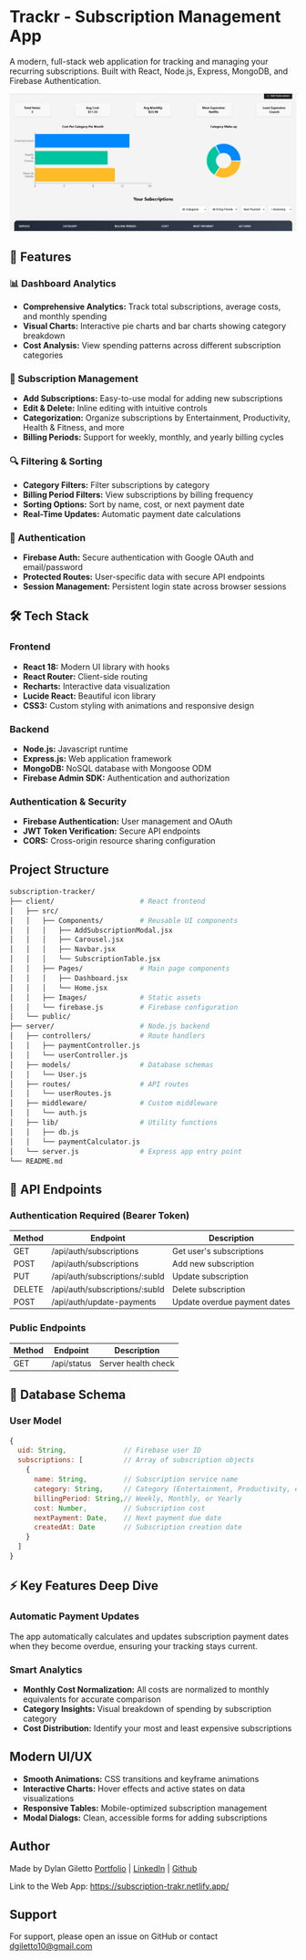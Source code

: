 # Trackr - Subscription Management App

A modern, full-stack web application for tracking and managing your recurring subscriptions. Built with React, Node.js, Express, MongoDB, and Firebase Authentication.

![Dashboard Preview](./client/src/Images/dashboard.png)

## 🌟 Features
### 📊 Dashboard Analytics
- **Comprehensive Analytics:** Track total subscriptions, average costs, and monthly spending
- **Visual Charts:** Interactive pie charts and bar charts showing category breakdown
- **Cost Analysis:** View spending patterns across different subscription categories

### 💼 Subscription Management
- **Add Subscriptions:** Easy-to-use modal for adding new subscriptions
- **Edit & Delete:** Inline editing with intuitive controls
- **Categorization:** Organize subscriptions by Entertainment, Productivity, Health & Fitness, and more
- **Billing Periods:** Support for weekly, monthly, and yearly billing cycles

### 🔍 Filtering & Sorting
- **Category Filters:** Filter subscriptions by category
- **Billing Period Filters:** View subscriptions by billing frequency
- **Sorting Options:** Sort by name, cost, or next payment date
- **Real-Time Updates:** Automatic payment date calculations

### 🔐 Authentication
- **Firebase Auth:** Secure authentication with Google OAuth and email/password
- **Protected Routes:** User-specific data with secure API endpoints
- **Session Management:** Persistent login state across browser sessions

## 🛠️ Tech Stack
### Frontend
- **React 18:** Modern UI library with hooks
- **React Router:** Client-side routing
- **Recharts:** Interactive data visualization
- **Lucide React:** Beautiful icon library
- **CSS3:** Custom styling with animations and responsive design

### Backend
- **Node.js:** Javascript runtime
- **Express.js:** Web application framework
- **MongoDB:** NoSQL database with Mongoose ODM
- **Firebase Admin SDK:** Authentication and authorization

### Authentication & Security
- **Firebase Authentication:** User management and OAuth
- **JWT Token Verification:** Secure API endpoints
- **CORS:** Cross-origin resource sharing configuration

## Project Structure
```bash
subscription-tracker/
├── client/                     # React frontend
│   ├── src/
│   │   ├── Components/         # Reusable UI components
│   │   │   ├── AddSubscriptionModal.jsx
│   │   │   ├── Carousel.jsx
│   │   │   ├── Navbar.jsx
│   │   │   └── SubscriptionTable.jsx
│   │   ├── Pages/              # Main page components
│   │   │   ├── Dashboard.jsx
│   │   │   └── Home.jsx
│   │   ├── Images/             # Static assets
│   │   └── firebase.js         # Firebase configuration
│   └── public/
├── server/                     # Node.js backend
│   ├── controllers/            # Route handlers
│   │   ├── paymentController.js
│   │   └── userController.js
│   ├── models/                 # Database schemas
│   │   └── User.js
│   ├── routes/                 # API routes
│   │   └── userRoutes.js
│   ├── middleware/             # Custom middleware
│   │   └── auth.js
│   ├── lib/                    # Utility functions
│   │   ├── db.js
│   │   └── paymentCalculator.js
│   └── server.js               # Express app entry point
└── README.md
```

## 🔧 API Endpoints
### Authentication Required (Bearer Token)
| Method | Endpoint                       | Description                  |
| -----  | -----                          | -----                        |
| GET    | /api/auth/subscriptions        | Get user's subscriptions     |
| POST   | /api/auth/subscriptions        | Add new subscription         |
| PUT    | /api/auth/subscriptions/:subId | Update subscription          |
| DELETE | /api/auth/subscriptions/:subId | Delete subscription          |
| POST   | /api/auth/update-payments      | Update overdue payment dates |

### Public Endpoints
| Method | Endpoint                       | Description                  |
| -----  | -----                          | -----                        |
| GET    | /api/status                    | Server health check          |

## 💾 Database Schema
### User Model
```javascript
{
  uid: String,              // Firebase user ID
  subscriptions: [          // Array of subscription objects
    {
      name: String,         // Subscription service name
      category: String,     // Category (Entertainment, Productivity, etc.)
      billingPeriod: String,// Weekly, Monthly, or Yearly
      cost: Number,         // Subscription cost
      nextPayment: Date,    // Next payment due date
      createdAt: Date       // Subscription creation date
    }
  ]
}
```

## ⚡ Key Features Deep Dive
### Automatic Payment Updates
The app automatically calculates and updates subscription payment dates when they become overdue, ensuring your tracking stays current.

### Smart Analytics
- **Monthly Cost Normalization:** All costs are normalized to monthly equivalents for accurate comparison
- **Category Insights:** Visual breakdown of spending by subscription category
- **Cost Distribution:** Identify your most and least expensive subscriptions

## Modern UI/UX
- **Smooth Animations:** CSS transitions and keyframe animations
- **Interactive Charts:** Hover effects and active states on data visualizations
- **Responsive Tables:** Mobile-optimized subscription management
- **Modal Dialogs:** Clean, accessible forms for adding subscriptions

## Author
Made by Dylan Giletto
[Portfolio](https://portfolio-dgilettos-projects.vercel.app/) | [LinkedIn](https://www.linkedin.com/in/dylan-giletto-775789269/) | [Github](https://github.com/dgiletto)

Link to the Web App: https://subscription-trakr.netlify.app/

## Support
For support, please open an issue on GitHub or contact dgiletto10@gmail.com
